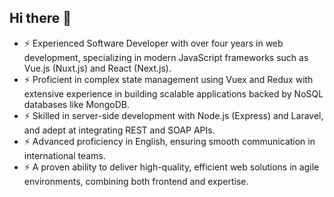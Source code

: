 ## Hi there 👋

- ⚡ Experienced Software Developer with over four years in web development, 
specializing in modern JavaScript frameworks such as Vue.js (Nuxt.js) and React 
(Next.js). 
- ⚡  Proficient in complex state management using Vuex and Redux with 
extensive experience in building scalable applications backed by NoSQL databases 
like MongoDB.
- ⚡ Skilled in server-side development with Node.js (Express) and 
Laravel, and adept at integrating REST and SOAP APIs.
- ⚡ Advanced proficiency in 
English, ensuring smooth communication in international teams.
- ⚡  A proven ability to 
deliver high-quality, efficient web solutions in agile environments, combining both 
frontend and expertise.
